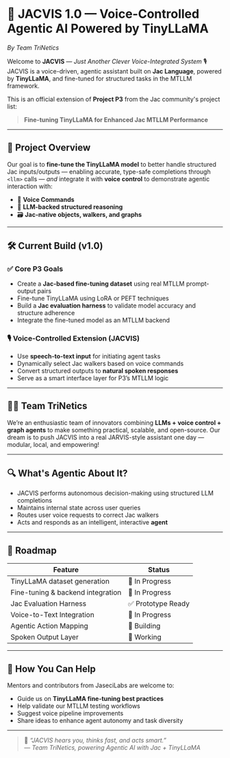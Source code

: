 # 🤖 JACVIS 1.0 — Voice-Controlled Agentic AI Powered by TinyLLaMA  
*By Team TriNetics*

Welcome to **JACVIS** — *Just Another Clever Voice-Integrated System* 🎙️  
JACVIS is a voice-driven, agentic assistant built on **Jac Language**, powered by **TinyLLaMA**, and fine-tuned for structured <llm> tasks in the MTLLM framework.

This is an official extension of **Project P3** from the Jac community's project list:
> **Fine-tuning TinyLLaMA for Enhanced Jac MTLLM Performance**

---

## 🎯 Project Overview

Our goal is to **fine-tune the TinyLLaMA model** to better handle structured Jac inputs/outputs — enabling accurate, type-safe completions through `<llm>` calls — *and* integrate it with **voice control** to demonstrate agentic interaction with:

- 🎤 **Voice Commands**
- 🧠 **LLM-backed structured reasoning**
- 🗃️ **Jac-native objects, walkers, and graphs**

---

## 🛠️ Current Build (v1.0)

### ✅ Core P3 Goals
- Create a **Jac-based fine-tuning dataset** using real MTLLM prompt-output pairs
- Fine-tune TinyLLaMA using LoRA or PEFT techniques
- Build a **Jac evaluation harness** to validate model accuracy and structure adherence
- Integrate the fine-tuned model as an MTLLM backend

### 🎙️ Voice-Controlled Extension (JACVIS)
- Use **speech-to-text input** for initiating agent tasks
- Dynamically select Jac walkers based on voice commands
- Convert structured outputs to **natural spoken responses**
- Serve as a smart interface layer for P3’s MTLLM logic

---

## 👨‍💻 Team TriNetics

We’re an enthusiastic team of innovators combining **LLMs + voice control + graph agents** to make something practical, scalable, and open-source. Our dream is to push JACVIS into a real JARVIS-style assistant one day — modular, local, and empowering!

---

## 🔍 What's Agentic About It?

- JACVIS performs autonomous decision-making using structured LLM completions
- Maintains internal state across user queries
- Routes user voice requests to correct Jac walkers
- Acts and responds as an intelligent, interactive **agent**

---

## 📍 Roadmap

| Feature                         | Status     |
|---------------------------------|------------|
| TinyLLaMA dataset generation    | 🔄 In Progress |
| Fine-tuning & backend integration | 🔄 In Progress |
| Jac Evaluation Harness          | ✅ Prototype Ready |
| Voice-to-Text Integration       | 🔄 In Progress |
| Agentic Action Mapping          | 🔄 Building |
| Spoken Output Layer             | 🔄 Working |

---

## 🤝 How You Can Help

Mentors and contributors from JaseciLabs are welcome to:
- Guide us on **TinyLLaMA fine-tuning best practices**
- Help validate our MTLLM testing workflows
- Suggest voice pipeline improvements
- Share ideas to enhance agent autonomy and task diversity

---

> 🎤 *“JACVIS hears you, thinks fast, and acts smart.”*  
> — *Team TriNetics, powering Agentic AI with Jac + TinyLLaMA*

